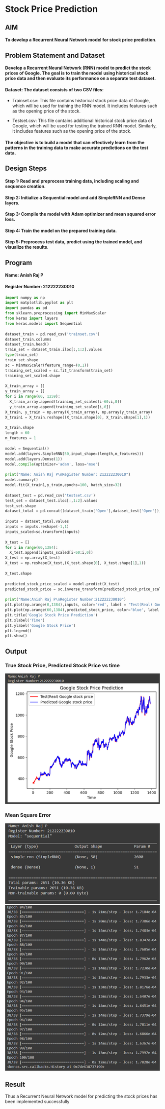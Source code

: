 # Stock Price Prediction

## AIM

#### To develop a Recurrent Neural Network model for stock price prediction.
## Problem Statement and Dataset
#### Develop a Recurrent Neural Network (RNN) model to predict the stock prices of Google. The goal is to train the model using historical stock price data and then evaluate its performance on a separate test dataset.

#### Dataset: The dataset consists of two CSV files:

* Trainset.csv: This file contains historical stock price data of Google, which will be used for training the RNN model. It includes features such as the opening price of the stock.

* Testset.csv: This file contains additional historical stock price data of Google, which will be used for testing the trained RNN model. Similarly, it includes features such as the opening price of the stock.

#### The objective is to build a model that can effectively learn from the patterns in the training data to make accurate predictions on the test data.

## Design Steps
#### Step 1: Read and preprocess training data, including scaling and sequence creation.
#### Step 2: Initialize a Sequential model and add SimpleRNN and Dense layers.
#### Step 3: Compile the model with Adam optimizer and mean squared error loss.
#### Step 4: Train the model on the prepared training data.
#### Step 5: Preprocess test data, predict using the trained model, and visualize the results.
## Program
#### Name: Anish Raj P
#### Register Number: 212222230010

```py
import numpy as np
import matplotlib.pyplot as plt
import pandas as pd
from sklearn.preprocessing import MinMaxScaler
from keras import layers
from keras.models import Sequential

dataset_train = pd.read_csv('trainset.csv')
dataset_train.columns
dataset_train.head()
train_set = dataset_train.iloc[:,1:2].values
type(train_set)
train_set.shape
sc = MinMaxScaler(feature_range=(0,1))
training_set_scaled = sc.fit_transform(train_set)
training_set_scaled.shape

X_train_array = []
y_train_array = []
for i in range(60, 1259):
  X_train_array.append(training_set_scaled[i-60:i,0])
  y_train_array.append(training_set_scaled[i,0])
X_train, y_train = np.array(X_train_array), np.array(y_train_array)
X_train1 = X_train.reshape((X_train.shape[0], X_train.shape[1],1))

X_train.shape
length = 60
n_features = 1

model = Sequential()
model.add(layers.SimpleRNN(50,input_shape=(length,n_features)))
model.add(layers.Dense(1))
model.compile(optimizer='adam', loss='mse')

print("Name: Anish Raj P\nRegister Number: 212222230010")
model.summary()
model.fit(X_train1,y_train,epochs=100, batch_size=32)

dataset_test = pd.read_csv('testset.csv')
test_set = dataset_test.iloc[:,1:2].values
test_set.shape
dataset_total = pd.concat((dataset_train['Open'],dataset_test['Open']),axis=0)

inputs = dataset_total.values
inputs = inputs.reshape(-1,1)
inputs_scaled=sc.transform(inputs)

X_test = []
for i in range(60,1384):
  X_test.append(inputs_scaled[i-60:i,0])
X_test = np.array(X_test)
X_test = np.reshape(X_test,(X_test.shape[0], X_test.shape[1],1))

X_test.shape

predicted_stock_price_scaled = model.predict(X_test)
predicted_stock_price = sc.inverse_transform(predicted_stock_price_scaled)

print("Name:Anish Raj P\nRegister Number:212222230010")
plt.plot(np.arange(0,1384),inputs, color='red', label = 'Test(Real) Google stock price')
plt.plot(np.arange(60,1384),predicted_stock_price, color='blue', label = 'Predicted Google stock price')
plt.title('Google Stock Price Prediction')
plt.xlabel('Time')
plt.ylabel('Google Stock Price')
plt.legend()
plt.show()
```

## Output

### True Stock Price, Predicted Stock Price vs time

![True Stock Price, Predicted Stock Price vs time](2.png)

### Mean Square Error

![Mean Square Error](1.png)
![Mean Square Error](3.png)

## Result
Thus a Recurrent Neural Network model for predicting the stock prices has been implemented successfully